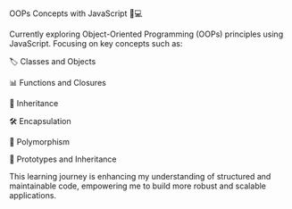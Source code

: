 OOPs Concepts with JavaScript 🧩💻


Currently exploring Object-Oriented Programming (OOPs) principles using JavaScript. Focusing on key concepts such as:

🏷️ Classes and Objects

📊 Functions and Closures

🔄 Inheritance

🛠️ Encapsulation

🔗 Polymorphism

🌟 Prototypes and Inheritance



This learning journey is enhancing my understanding of structured and maintainable code, empowering me to build more robust and scalable applications.

